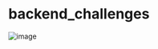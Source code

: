 ﻿# backend_challenges


![image](https://github.com/Adnan913/backend_challenges/assets/54793380/cee417ef-dd06-4b6a-b468-cd76dda9a4a6)

